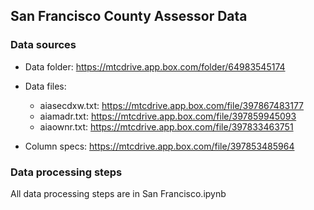 ## San Francisco County Assessor Data

### Data sources

- Data folder: https://mtcdrive.app.box.com/folder/64983545174

- Data files:
	- aiasecdxw.txt: https://mtcdrive.app.box.com/file/397867483177
	- aiamadr.txt: https://mtcdrive.app.box.com/file/397859945093
	- aiaownr.txt: https://mtcdrive.app.box.com/file/397833463751

- Column specs: https://mtcdrive.app.box.com/file/397853485964

### Data processing steps

All data processing steps are in San Francisco.ipynb
